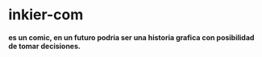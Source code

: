 # inkier-com
#### es un comic, en un futuro podria ser una historia grafica con posibilidad de tomar decisiones.
